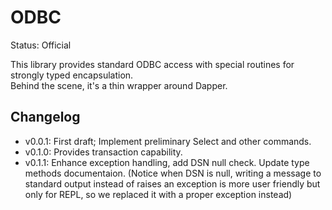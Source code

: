 ﻿# ODBC

Status: Official

This library provides standard ODBC access with special routines for strongly typed encapsulation.  
Behind the scene, it's a thin wrapper around Dapper.

## Changelog

* v0.0.1: First draft; Implement preliminary Select and other commands.
* v0.1.0: Provides transaction capability.
* v0.1.1: Enhance exception handling, add DSN null check. Update type methods documentaion. (Notice when DSN is null, writing a message to standard output instead of raises an exception is more user friendly but only for REPL, so we replaced it with a proper exception instead)